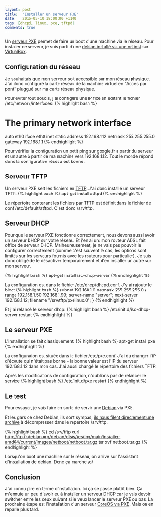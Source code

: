 ```yaml
---
layout: post
title:  "Installer un serveur PXE"
date:   2016-05-10 18:00:00 +1100
tags: [dhcpd, linux, pxe, tftpd]
comments: true
---
```

Un [serveur PXE](https://fr.wikipedia.org/wiki/Preboot_Execution_Environment) permet de faire un boot d'une machine via le réseau. Pour installer ce serveur, je suis parti d'une [debian installé via une netinst](https://www.debian.org/CD/netinst) sur [VirtualBox](https://www.virtualbox.org/).

<!--more-->

## Configuration du réseau
Je souhaitais que mon serveur soit accessible sur mon réseau physique. J'ai donc configuré la carte réseau de la machine virtuel en "Accès par pont" pluggué sur ma carte réseau physique.

Pour éviter tout soucis, j'ai configuré une IP fixe en éditant le fichier /etc/network/interfaces:
{% highlight bash %}
# The primary network interface
auto eth0
iface eth0 inet static
  address 192.168.1.12
  netmask 255.255.255.0
  gateway 192.168.1.1
{% endhighlight %}

Pour vérifier la configuration un petit ping sur google.fr à partir du serveur et un autre à partir de ma machine vers 192.168.1.12. Tout le monde répond donc la configuration réseau est bonne.

## Serveur TFTP
Un serveur PXE sert les fichiers en [TFTP](https://fr.wikipedia.org/wiki/Trivial_File_Transfer_Protocol). J'ai donc installé un serveur TFTP.
{% highlight bash %}
apt-get install atftpd
{% endhighlight %}

Le répertoire contenant les fichiers par TFTP est définit dans le fichier de conf /etc/default/atftpd. C'est donc /srv/tftp.

## Serveur DHCP
Pour que le serveur PXE fonctionne correctement, nous devons aussi avoir un serveur DHCP sur votre réseau. Et j'en ai un: mon routeur ADSL fait office de serveur DHCP. Malheureusement, je ne vais pas pouvoir le configurer correctement (comme c'est souvent le cas, les options sont limités sur les serveurs fournis avec les routeurs pour particulier).
Je suis donc obligé de le désactiver temporairement et d'en installer un autre sur mon serveur.

{% highlight bash %}
apt-get install isc-dhcp-server
{% endhighlight %}

La configuration est dans le fichier /etc/dhcp/dhcpd.conf.
J'y ai rajouté le bloc:
{% highlight bash %}
subnet 192.168.1.0 netmask 255.255.255.0 {
    range 192.168.1.50 192.168.1.99;
    server-name "server";
    next-server 192.168.1.12;
    filename "/srv/tftp/pxelinux.0";
}
{% endhighlight %}

Et j'ai relancé le serveur dhcp:
{% highlight bash %}
/etc/init.d/isc-dhcp-server restart
{% endhighlight %}

## Le serveur PXE
L'installation se fait classiquement:
{% highlight bash %}
apt-get install pxe
{% endhighlight %}

La configuration est située dans le fichier /etc/pxe.conf.
J'ai du changer l'IP d'écoute qui n'était pas bonne - la bonne valeur est l'IP du serveur 192.168.1.12 dans mon cas.
J'ai aussi changé le répertoire des fichiers TFTP.

Après les modifications de configuration, n'oublions pas de relancer le service
{% highlight bash %}
/etc/init.d/pxe restart
{% endhighlight %}

## Le test
Pour essayer, je vais faire en sorte de servir une [Debian](https://www.debian.org/index.fr.html) via PXE.

Et les gars de chez Debian, ils sont sympas, [ils nous filent directement une archive](http://ftp.fr.debian.org/debian/dists/testing/main/installer-amd64/current/images/netboot/netboot.tar.gz) à décompresser dans le répertoire /srv/tftp.

{% highlight bash %}
cd /srv/tftp
curl http://ftp.fr.debian.org/debian/dists/testing/main/installer-amd64/current/images/netboot/netboot.tar.gz
tar xvf netboot.tar.gz
{% endhighlight %}

Lorsqu'on boot une machine sur le réseau, on arrive sur l'assistant d'installation de debian. Donc ça marche \o/

## Conclusion
J'ai connu pire en terme d'installation. Ici ça se passe plutôt bien. Ça m'ennuie un peu d'avoir eu à installer un serveur DHCP car je vais devoir switcher entre les deux suivant si je veux lancer le serveur PXE ou pas. La prochaine étape est l'installation d'un serveur [CoreOS via PXE](https://coreos.com/os/docs/latest/booting-with-pxe.html). Mais on en reparle plus tard.